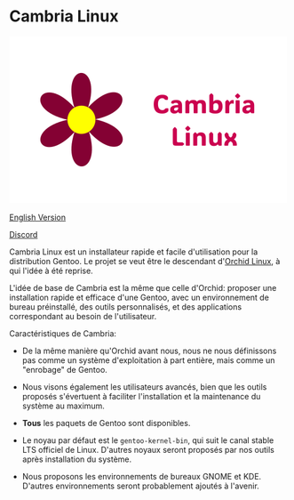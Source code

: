 # Cambria Linux

![Cambria Banner](images/banner.png)

[English Version](https://github.com/Cambria-Linux/cambria/blob/main/README-en.md)

[Discord](https://discord.gg/FYN5TxTVv2)

Cambria Linux est un installateur rapide et facile d'utilisation pour la distribution Gentoo.
Le projet se veut être le descendant d'[Orchid Linux](https://github.com/orchid-linux/orchid/), à qui l'idée à été reprise.

L'idée de base de Cambria est la même que celle d'Orchid: proposer une installation rapide et efficace d'une Gentoo, avec un environnement de bureau préinstallé, des outils personnalisés, et des applications correspondant au besoin de l'utilisateur.

Caractéristiques de Cambria:

- De la même manière qu'Orchid avant nous, nous ne nous définissons pas comme un système d'exploitation à part entière, mais comme un "enrobage" de Gentoo.

- Nous visons également les utilisateurs avancés, bien que les outils proposés s'évertuent à faciliter l'installation et la maintenance du système au maximum.

- **Tous** les paquets de Gentoo sont disponibles.

- Le noyau par défaut est le `gentoo-kernel-bin`, qui suit le canal stable LTS officiel de Linux. D'autres noyaux seront proposés par nos outils après installation du système.

- Nous proposons les environnements de bureaux GNOME et KDE. D'autres environnements seront probablement ajoutés à l'avenir.
